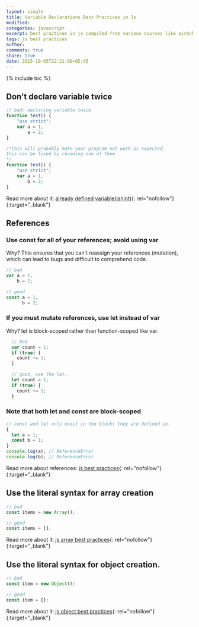 ```yaml
---
layout: single
title: Variable Declarations Best Practices in Js
modified:
categories: javascript
excerpt: best practices in js compiled from various sources like airbnb and jshint
tags: js best practices
author:
comments: true
share: true
date: 2015-10-05T22:21:08+05:45
---
```


{% include toc %}

## Don't declare variable twice

```javascript
// bad: declaring variable twice
function test() {
    "use strict";
    var a = 1,
    	a = 2;
}

/*this will probably make your program not work as expected,
this can be fixed by renaming one of them
*/
function test() {
    "use strict";
    var a = 1,
        b = 2;
}
```

Read more about it: [already defined variable(jshint)](https://jslinterrors.com/a-is-already-defined){: rel="nofollow"}{:target="_blank"}

## References

### Use const for all of your references; avoid using var

Why? This ensures that you can't reassign your references (mutation), which can lead to bugs and difficult to comprehend code.

```javascript
// bad
var a = 1,
    b = 2;

// good
const a = 1,
      b = 2;

```

### If you must mutate references, use let instead of var

Why? let is block-scoped rather than function-scoped like var.

```javascript
  // bad
  var count = 1;
  if (true) {
    count += 1;
  }

  // good, use the let.
  let count = 1;
  if (true) {
    count += 1;
  }
```

### Note that both let and const are block-scoped

```javascript
// const and let only exist in the blocks they are defined in.
{
  let a = 1;
  const b = 1;
}
console.log(a); // ReferenceError
console.log(b); // ReferenceError

```


Read more about references: [js best practices](https://github.com/airbnb/javascript#references){: rel="nofollow"}{:target="_blank"}

## Use the literal syntax for array creation

```javascript
// bad
const items = new Array();

// good
const items = [];

```

Read more about it: [js array best practices](https://github.com/airbnb/javascript#arrays){: rel="nofollow"}{:target="_blank"}

## Use the literal syntax for object creation.

```javascript
// bad
const item = new Object();

// good
const item = {};
```

Read more about it: [js object best practices](https://github.com/airbnb/javascript#objects){: rel="nofollow"}{:target="_blank"}
